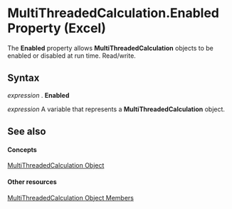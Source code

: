 
# MultiThreadedCalculation.Enabled Property (Excel)

The  **Enabled** property allows **MultiThreadedCalculation** objects to be enabled or disabled at run time. Read/write.


## Syntax

 _expression_ . **Enabled**

 _expression_ A variable that represents a **MultiThreadedCalculation** object.


## See also


#### Concepts


[MultiThreadedCalculation Object](3f7bee4c-0ddd-b47f-5bea-b8e7507fae5a.md)
#### Other resources


[MultiThreadedCalculation Object Members](e2e29b89-a387-ef79-3a25-37bc4943e1e1.md)
